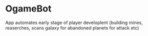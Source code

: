 # OgameBot
App automates early stage of player developlent (building mines, reaserches, scans galaxy for abandoned planets for attack etc)
